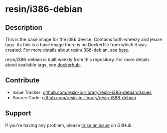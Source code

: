 # resin/i386-debian

## Description
This is the base image for the i386 device. Contains both wheezy and jessie tags. As this is a base image there is no Dockerfile from which it was created. For more details about resin/i386-debian, see [here][resin-base-images].

resin/i386-debian is built weekly from this repository. For more details about available tags, see [dockerhub][i386-dockerhub-link].

## Contribute

- Issue Tracker: [github.com/resin-io-library/resin-i386-debian/issues][issue-tracker]
- Source Code: [github.com/resin-io-library/resin-i386-debian][source-code]

## Support

If you're having any problem, please [raise an issue][issue-tracker] on GitHub.

[i386-dockerhub-link]:https://registry.hub.docker.com/u/resin/i386-debian/
[resin-base-images]:http://docs.resin.io/#/pages/runtime/resin-base-images.md
[source-code]:https://github.com/resin-io-library/resin-i386-debian
[issue-tracker]:https://github.com/resin-io-library/resin-i386-debian/issues
